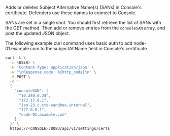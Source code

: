 Adds or deletes Subject Alternative Name(s) (SANs) in Console's certificate.
Defenders use these names to connect to Console.

SANs are set in a single shot.
You should first retrieve the list of SANs with the GET method.
Then add or remove entries from the `consoleSAN` array, and post the updated JSON object.

The following example curl command uses basic auth to add node-01.example.com to the subjectAltName field in Console's certificate.

```bash
curl -k \
  -u <USER> \
  -H 'Content-Type: application/json' \
  -w "\nResponse code: %{http_code}\n" \
  -X POST \
  -d '
  {
    "consoleSAN": [
      "10.240.0.34",
      "172.17.0.1",
      "ian-23.c.cto-sandbox.internal",
      "127.0.0.1",
      "node-01.example.com"
    ]
  }' \
  https://<CONSOLE>:8083/api/v1/settings/certs
```
